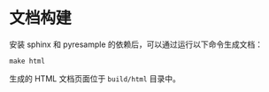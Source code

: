# 文档构建

安装 sphinx 和 pyresample 的依赖后，可以通过运行以下命令生成文档：

    make html

生成的 HTML 文档页面位于 `build/html` 目录中。
